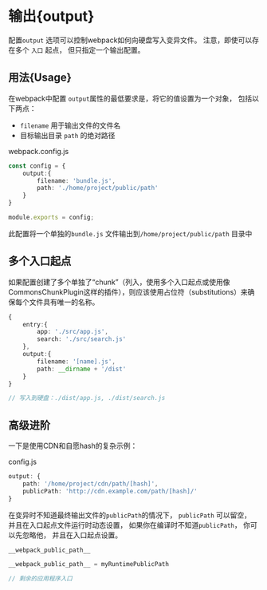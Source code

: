 # 输出{output}

配置`output` 选项可以控制webpack如何向硬盘写入变异文件。 注意，即使可以存在多个 `入口` 起点， 但只指定一个输出配置。



## 用法{Usage}

在webpack中配置 `output`属性的最低要求是，将它的值设置为一个对象， 包括以下两点：

* `filename` 用于输出文件的文件名
* 目标输出目录 `path` 的绝对路径

webpack.config.js

```typescript
const config = {
    output:{
        filename: 'bundle.js',
        path: './home/project/public/path'
    }
}

module.exports = config;
```

此配置将一个单独的`bundle.js` 文件输出到`/home/project/public/path` 目录中

## 多个入口起点

如果配置创建了多个单独了“chunk”（列入，使用多个入口起点或使用像 CommonsChunkPlugin这样的插件），则应该使用占位符（substitutions）来确保每个文件具有唯一的名称。

```typescript
{
    entry:{
        app: './src/app.js',
        search: './src/search.js'
    },
    output:{
        filename: '[name].js',
        path: __dirname + '/dist'
    }
}

// 写入到硬盘：./dist/app.js, ./dist/search.js
```



## 高级进阶

一下是使用CDN和自愿hash的复杂示例：

config.js

```typescript
output: {
    path: '/home/project/cdn/path/[hash]',
    publicPath: 'http://cdn.example.com/path/[hash]/'
}
```

在变异时不知道最终输出文件的`publicPath`的情况下， `publicPath` 可以留空， 并且在入口起点文件运行时动态设置， 如果你在编译时不知道`publicPath`， 你可以先忽略他， 并且在入口起点设置。

`__webpack_public_path__`

```javascript
__webpack_public_path__ = myRuntimePublicPath

// 剩余的应用程序入口
```

